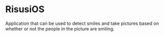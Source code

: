 # RisusiOS
Application that can be used to detect smiles and take pictures based on whether or not the people in the picture are smiling.
